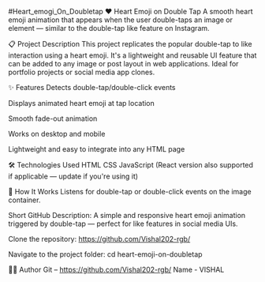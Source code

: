 #Heart_emogi_On_Doubletap
❤️ Heart Emoji on Double Tap
A smooth heart emoji animation that appears when the user double-taps an image or element — similar to the double-tap like feature on Instagram.

📋 Project Description
This project replicates the popular double-tap to like interaction using a heart emoji. It's a lightweight and reusable UI feature that can be added to any image or post layout in web applications. Ideal for portfolio projects or social media app clones.

✨ Features
Detects double-tap/double-click events

Displays animated heart emoji at tap location

Smooth fade-out animation

Works on desktop and mobile

Lightweight and easy to integrate into any HTML page

🛠️ Technologies Used
HTML
CSS
JavaScript
(React version also supported if applicable — update if you're using it)

🔧 How It Works
Listens for double-tap or double-click events on the image container.

Short GitHub Description:
A simple and responsive heart emoji animation triggered by double-tap — perfect for like features in social media UIs.

Clone the repository: https://github.com/Vishal202-rgb/

Navigate to the project folder: cd heart-emoji-on-doubletap

🙋‍♂️ Author
Git – https://github.com/Vishal202-rgb/
Name - VISHAL

